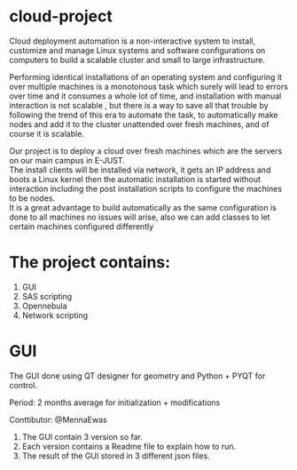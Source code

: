 # cloud-project

Cloud deployment automation is a non-interactive system to install, customize and
manage Linux systems and software configurations on computers to build a scalable
cluster and small to large infrastructure.<br>

Performing identical installations of an operating system and configuring it
over multiple machines is a monotonous task which surely will lead to errors over
time and it consumes a whole lot of time, and installation with manual interaction
is not scalable , but there is a way to save all that trouble by following the trend of
this era to automate the task, to automatically make nodes and add it to the cluster
unattended over fresh machines, and of course it is scalable.<br>

Our project is to deploy a cloud over fresh machines which are the servers
on our main campus in E-JUST. <br>
The install clients will be installed via network, it
gets an IP address and boots a Linux kernel then the automatic installation is started
without interaction including the post installation scripts to configure the machines
to be nodes.<br>
 It is a great advantage to build automatically as the same configuration
is done to all machines no issues will arise, also we can add classes to let certain
machines configured differently

# The project contains:
1. GUI
2. SAS scripting
3. Opennebula
4. Network scripting

# GUI 

The GUI done using QT designer for geometry and Python + PYQT for control. 

Period: 2 months average for initialization + modifications

Conttibutor: @MennaEwas

1. The GUI contain 3 version so far.
2. Each version contains a Readme file to explain how to run.
3. The result of the GUI stored in 3 different json files. 
 
